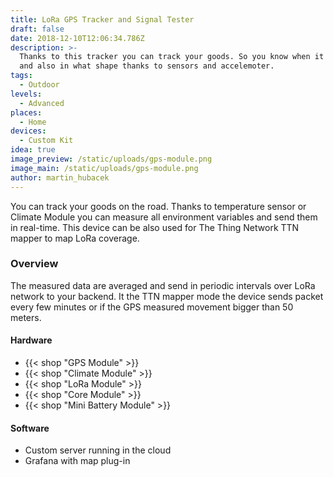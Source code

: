 ```yaml
---
title: LoRa GPS Tracker and Signal Tester
draft: false
date: 2018-12-10T12:06:34.786Z
description: >-
  Thanks to this tracker you can track your goods. So you know when it arrives
  and also in what shape thanks to sensors and accelemoter.
tags:
  - Outdoor
levels:
  - Advanced
places:
  - Home
devices:
  - Custom Kit
idea: true
image_preview: /static/uploads/gps-module.png
image_main: /static/uploads/gps-module.png
author: martin_hubacek
---
```

You can track your goods on the road. Thanks to temperature sensor or Climate Module you can measure all environment variables and send them in real-time. This device can be also used for The Thing Network TTN mapper to map LoRa coverage.

### Overview

The measured data are averaged and send in periodic intervals over LoRa network to your backend. It the TTN mapper mode the device sends packet every few minutes or if the GPS measured movement bigger than 50 meters.

#### Hardware

* {{< shop "GPS Module" >}}
* {{< shop "Climate Module" >}}
* {{< shop "LoRa Module" >}}
* {{< shop "Core Module" >}}
* {{< shop "Mini Battery Module" >}}

#### Software

* Custom server running in the cloud
* Grafana with map plug-in
